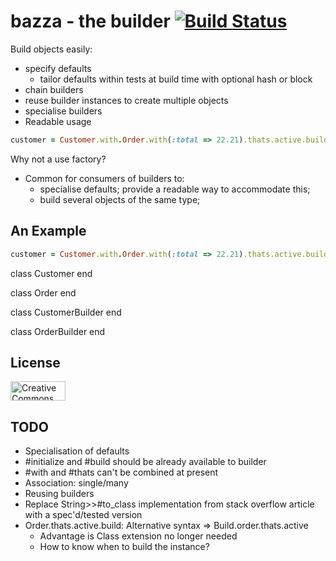 bazza - the builder [![Build Status](https://secure.travis-ci.org/mattdunn/bazza.png)](http://travis-ci.org/mattdunn/bazza)
=======

Build objects easily:

  * specify defaults
    * tailor defaults within tests at build time with optional hash or block
  * chain builders
  * reuse builder instances to create multiple objects
  * specialise builders
  * Readable usage

```ruby
customer = Customer.with.Order.with(:total => 22.21).thats.active.build
```

Why not a use factory?

  * Common for consumers of builders to:
    * specialise defaults; provide a readable way to accommodate this;
    * build several objects of the same type; 

An Example
----------

```ruby
customer = Customer.with.Order.with(:total => 22.21).thats.active.build
```

class Customer
end

class Order
end

class CustomerBuilder
end

class OrderBuilder
end


License
-------

<a rel="license" href="http://creativecommons.org/licenses/by/3.0/">
  <img src="http://i.creativecommons.org/l/by/3.0/88x31.png" alt="Creative Commons License" style="border:none;" height="31" width="88">
</a>


TODO
----
  
  * Specialisation of defaults
  * #initialize and #build should be already available to builder 
  * #with and #thats can't be combined at present
  * Association: single/many
  * Reusing builders
  * Replace String>>#to_class implementation from stack overflow article with a spec'd/tested version
  * Order.thats.active.build: Alternative syntax => Build.order.thats.active
    * Advantage is Class extension no longer needed
    * How to know when to build the instance?
  